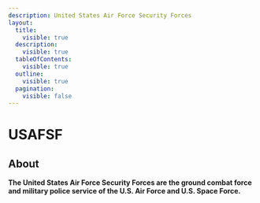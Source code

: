 ```yaml
---
description: United States Air Force Security Forces
layout:
  title:
    visible: true
  description:
    visible: true
  tableOfContents:
    visible: true
  outline:
    visible: true
  pagination:
    visible: false
---
```


# USAFSF

## About

**The United States Air Force Security Forces are the ground combat force and military police service of the U.S. Air Force and U.S. Space Force.**
